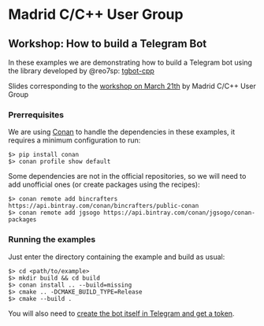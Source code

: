 # Madrid C/C++ User Group

## Workshop: How to build a Telegram Bot

In these examples we are demonstrating how to build a Telegram bot using the library
developed by @reo7sp: [tgbot-cpp](https://github.com/reo7sp/tgbot-cpp)

Slides corresponding to the [workshop on March 21th](https://docs.google.com/presentation/d/1B5pPftL06dW1k87M5eyMk-MwfkqXWhzXmXrN0kKP0dk/edit?usp=sharing)
by Madrid C/C++ User Group 

### Prerrequisites

We are using [Conan](https://conan.io/) to handle the dependencies in these examples, it
requires a minimum configuration to run:

```
$> pip install conan
$> conan profile show default
```

Some dependencies are not in the official repositories, so we will need to add
unofficial ones (or create packages using the recipes):

```
$> conan remote add bincrafters https://api.bintray.com/conan/bincrafters/public-conan
$> conan remote add jgsogo https://api.bintray.com/conan/jgsogo/conan-packages
```

### Running the examples

Just enter the directory containing the example and build as usual:

```
$> cd <path/to/example>
$> mkdir build && cd build
$> conan install .. --build=missing
$> cmake .. -DCMAKE_BUILD_TYPE=Release
$> cmake --build .
```

You will also need to [create the bot itself in Telegram and get a token](https://core.telegram.org/bots).

